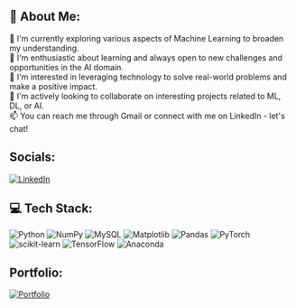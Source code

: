 ## 💫 About Me:
🔭 I'm currently exploring various aspects of Machine Learning to broaden my understanding.<br>🌱 I'm enthusiastic about learning and always open to new challenges and opportunities in the AI domain.<br>👀 I'm interested in leveraging technology to solve real-world problems and make a positive impact.<br>💞️ I'm actively looking to collaborate on interesting projects related to ML, DL, or AI.<br>📫 You can reach me through Gmail or connect with me on LinkedIn - let's chat!


## Socials:
[![LinkedIn](https://img.shields.io/badge/LinkedIn-%230077B5.svg?logo=linkedin&logoColor=white)](https://www.linkedin.com/in/sayed-shaun) 

## 💻 Tech Stack:
![Python](https://img.shields.io/badge/python-3670A0?style=plastic&logo=python&logoColor=ffdd54) ![NumPy](https://img.shields.io/badge/numpy-%23013243.svg?style=plastic&logo=numpy&logoColor=white) ![MySQL](https://img.shields.io/badge/mysql-%2300000f.svg?style=plastic&logo=mysql&logoColor=white) ![Matplotlib](https://img.shields.io/badge/Matplotlib-%23ffffff.svg?style=plastic&logo=Matplotlib&logoColor=black) ![Pandas](https://img.shields.io/badge/pandas-%23150458.svg?style=plastic&logo=pandas&logoColor=white) ![PyTorch](https://img.shields.io/badge/PyTorch-%23EE4C2C.svg?style=plastic&logo=PyTorch&logoColor=white) ![scikit-learn](https://img.shields.io/badge/scikit--learn-%23F7931E.svg?style=plastic&logo=scikit-learn&logoColor=white) ![TensorFlow](https://img.shields.io/badge/TensorFlow-%23FF6F00.svg?style=plastic&logo=TensorFlow&logoColor=white) ![Anaconda](https://img.shields.io/badge/Anaconda-%2344A833.svg?style=plastic&logo=anaconda&logoColor=white) 

## Portfolio:
[![Portfolio](https://img.shields.io/badge/Portfolio-%23000000.svg?style=plastic&logo=firefox&logoColor=#FF7139)](https://sayedshaun.weebly.com/)
